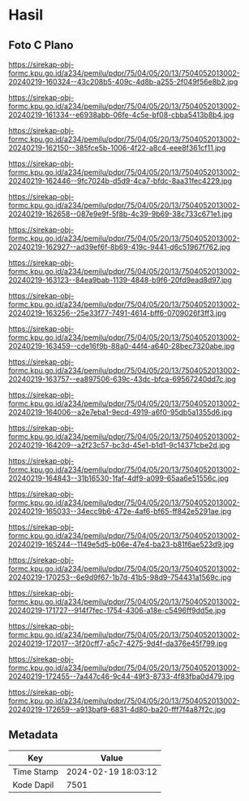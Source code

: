 # Hasil

## Foto C Plano

https://sirekap-obj-formc.kpu.go.id/a234/pemilu/pdpr/75/04/05/20/13/7504052013002-20240219-160324--43c208b5-409c-4d8b-a255-2f049f56e8b2.jpg

https://sirekap-obj-formc.kpu.go.id/a234/pemilu/pdpr/75/04/05/20/13/7504052013002-20240219-161334--e6938abb-06fe-4c5e-bf08-cbba5413b8b4.jpg

https://sirekap-obj-formc.kpu.go.id/a234/pemilu/pdpr/75/04/05/20/13/7504052013002-20240219-162150--385fce5b-1006-4f22-a8c4-eee8f361cf11.jpg

https://sirekap-obj-formc.kpu.go.id/a234/pemilu/pdpr/75/04/05/20/13/7504052013002-20240219-162446--9fc7024b-d5d9-4ca7-bfdc-8aa31fec4229.jpg

https://sirekap-obj-formc.kpu.go.id/a234/pemilu/pdpr/75/04/05/20/13/7504052013002-20240219-162658--087e9e9f-5f8b-4c39-9b69-38c733c671e1.jpg

https://sirekap-obj-formc.kpu.go.id/a234/pemilu/pdpr/75/04/05/20/13/7504052013002-20240219-162927--ad39ef6f-8b69-419c-9441-d6c51967f762.jpg

https://sirekap-obj-formc.kpu.go.id/a234/pemilu/pdpr/75/04/05/20/13/7504052013002-20240219-163123--84ea9bab-1139-4848-b9f6-20fd9ead8d97.jpg

https://sirekap-obj-formc.kpu.go.id/a234/pemilu/pdpr/75/04/05/20/13/7504052013002-20240219-163256--25e33f77-7491-4614-bff6-0709026f3ff3.jpg

https://sirekap-obj-formc.kpu.go.id/a234/pemilu/pdpr/75/04/05/20/13/7504052013002-20240219-163459--cde16f9b-88a0-44f4-a640-28bec7320abe.jpg

https://sirekap-obj-formc.kpu.go.id/a234/pemilu/pdpr/75/04/05/20/13/7504052013002-20240219-163757--ea897506-639c-43dc-bfca-69567240dd7c.jpg

https://sirekap-obj-formc.kpu.go.id/a234/pemilu/pdpr/75/04/05/20/13/7504052013002-20240219-164006--a2e7eba1-9ecd-4919-a6f0-95db5a1355d6.jpg

https://sirekap-obj-formc.kpu.go.id/a234/pemilu/pdpr/75/04/05/20/13/7504052013002-20240219-164209--a2f23c57-bc3d-45e1-b1d1-9c14371cbe2d.jpg

https://sirekap-obj-formc.kpu.go.id/a234/pemilu/pdpr/75/04/05/20/13/7504052013002-20240219-164843--31b16530-1faf-4df9-a099-65aa6e51556c.jpg

https://sirekap-obj-formc.kpu.go.id/a234/pemilu/pdpr/75/04/05/20/13/7504052013002-20240219-165033--34ecc9b6-472e-4af6-bf65-ff842e5291ae.jpg

https://sirekap-obj-formc.kpu.go.id/a234/pemilu/pdpr/75/04/05/20/13/7504052013002-20240219-165244--1149e5d5-b06e-47e4-ba23-b81f6ae523d9.jpg

https://sirekap-obj-formc.kpu.go.id/a234/pemilu/pdpr/75/04/05/20/13/7504052013002-20240219-170253--6e9d9f67-1b7d-41b5-98d9-754431a1569c.jpg

https://sirekap-obj-formc.kpu.go.id/a234/pemilu/pdpr/75/04/05/20/13/7504052013002-20240219-171727--914f7fec-1754-4306-a18e-c5496ff9dd5e.jpg

https://sirekap-obj-formc.kpu.go.id/a234/pemilu/pdpr/75/04/05/20/13/7504052013002-20240219-172017--3f20cff7-a5c7-4275-9d4f-da376e45f799.jpg

https://sirekap-obj-formc.kpu.go.id/a234/pemilu/pdpr/75/04/05/20/13/7504052013002-20240219-172455--7a447c46-9c44-49f3-8733-4f83fba0d479.jpg

https://sirekap-obj-formc.kpu.go.id/a234/pemilu/pdpr/75/04/05/20/13/7504052013002-20240219-172659--a913baf9-6831-4d80-ba20-fff7f4a87f2c.jpg


## Metadata

| Key        | Value               |
| ---------- | ------------------- |
| Time Stamp | 2024-02-19 18:03:12 |
| Kode Dapil | 7501                |




